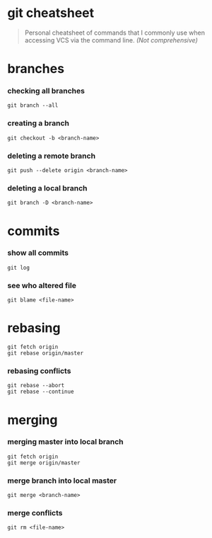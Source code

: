 # git cheatsheet
> Personal cheatsheet of commands that I commonly use when accessing VCS via the command line.
*(Not comprehensive)*

# branches

### checking all branches
```shell
git branch --all
```
### creating a branch
```shell
git checkout -b <branch-name>
```

### deleting a remote branch
```shell
git push --delete origin <branch-name>
```
### deleting a local branch
```shell
git branch -D <branch-name>
```
# commits

### show all commits
```shell
git log
```
### see who altered file
```shell
git blame <file-name>
```
# rebasing
```shell
git fetch origin
git rebase origin/master
```
### rebasing conflicts
```shell
git rebase --abort
git rebase --continue
```

# merging

### merging master into local branch
```shell
git fetch origin
git merge origin/master
```
### merge branch into local master
```shell
git merge <branch-name>
```

### merge conflicts
```shell
git rm <file-name>
```

